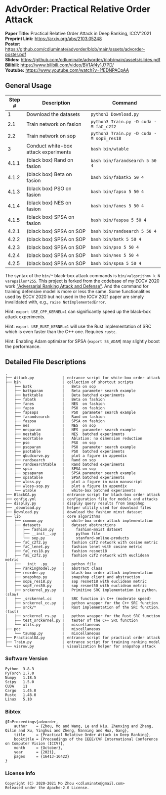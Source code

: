 # AdvOrder: Practical Relative Order Attack

**Paper Title:** Practical Relative Order Attack in Deep Ranking, ICCV'2021  
**Preprint Link:** https://arxiv.org/abs/2103.05248  
**Poster:** https://github.com/cdluminate/advorder/blob/main/assets/advorder-poster.pdf  
**Slides:** https://github.com/cdluminate/advorder/blob/main/assets/slides.pdf  
**Bilibili:** https://www.bilibili.com/video/BV1Af4y1J7PD/  
**Youtube:** https://www.youtube.com/watch?v=1fEDNPACpAA  


## General Usage

| Step # | Description                          | Command                                  |
| ---    | ---                                  | ---                                      |
| 1      | Download the datasets                | `python3 Download.py`                    |
| 2.1    | Train network on fasion              | `python3 Train.py -D cuda -M faC_c2f2`   |
| 2.2    | Train network on sop                 | `python3 Train.py -D cuda -M sopE_res18` |
| 3      | Conduct white-box attack experiments | `bash bin/wtable`                        |
| 4.1.1  | (black box) Rand on fasion           | `bash bin/farandsearch 5 50 4`           |
| 4.1.2  | (black box) Beta on fasion           | `bash bin/fabatk5 50 4`                  |
| 4.1.3  | (black box) PSO  on fasion           | `bash bin/fapso 5 50 4`                  |
| 4.1.4  | (black box) NES  on fasion           | `bash bin/fanes 5 50 4`                  |
| 4.1.5  | (black box) SPSA on fasion           | `bash bin/faspsa 5 50 4`                 |
| 4.2.1  | (black box) SPSA on SOP              | `bash bin/randsearch 5 50 4`             |
| 4.2.2  | (black box) SPSA on SOP              | `bash bin/batk 5 50 4`                   |
| 4.2.3  | (black box) SPSA on SOP              | `bash bin/pso 5 50 4`                    |
| 4.2.4  | (black box) SPSA on SOP              | `bash bin/nes 5 50 4`                    |
| 4.2.5  | (black box) SPSA on SOP              | `bash bin/spsa 5 50 4`                   |

The syntax of the `bin/*` black-box attack commands is `bin/<algorithm> k N varepsilon*255`.
This project is forked from the codebase of my ECCV 2020 work ["Adversarial Ranking Attack and Defense"](https://github.com/cdluminate/advrank).
And the command for training defensive model is more or less the same. Some functionalities
used by ECCV 2020 but not used in the ICCV 2021 paper are simply invalidated with, e.g., `raise NotImplementedError`.

Hint: `export USE_CPP_KERNEL=1` can significantly speed up the black-box attack experiments.

Hint: `export USE_RUST_KERNEL=1` will use the Rust implementation of SRC which is even faster than the C++ one. Requires `rustc`.

Hint: Enabling Adam optimizer for SPSA (`export SS_ADAM`) may slightly boost the performance.

## Detailed File Descriptions

```
.
├── Attack.py             | entrance script for white-box order attack
├── bin                   | collection of shortcut scripts
│   ├── batk              |   Beta on sop
│   ├── batkparam         |   Beta parameter search example
│   ├── batktable         |   Beta batched experiments
│   ├── fabatk            |   Beta on fashion
│   ├── fanes             |   NES  on fashion
│   ├── fapso             |   PSO  on fashion
│   ├── fapsops           |   PSO  parameter search example
│   ├── farandsearch      |   Rand on fashion
│   ├── faspsa            |   SPSA on fashion
│   ├── nes               |   NES  on sop
│   ├── nesparam          |   NES  parameter search example
│   ├── nestable          |   NES  batched experiments
│   ├── nodrtable         |   Ablation: no dimension reduction
│   ├── pso               |   PSO  on sop
│   ├── psoparam          |   PSO  parameter search example
│   ├── psotable          |   PSO  batched experiments
│   ├── qbudcurve.py      |   plot a figure in appendix
│   ├── randsearch        |   Rand on sop
│   ├── randsearchtable   |   Rand batched experiments
│   ├── spsa              |   SPSA on sop
│   ├── spsaparam         |   SPSA parameter search example
│   ├── spsatable         |   SPSA batched experiments
│   ├── wloss.py          |   plot a figure in main manuscript
│   ├── wloss-sop.py      |   plot a figure in appendix
│   └── wtable            |   white-box batched experiments
├── BlackOA.py            | entrance script for black-box order attack
├── config.yml            | configuration file for models and attacks
├── display.py            | display query results from SnapShop
├── _download.py          | helper utility used for download files
├── Download.py           | download the fashion minst dataset
├── lib                   | core algorithms
│   ├── common.py         |   white-box order attack implementation
│   ├── datasets          |   dataset abstractions
│   │   ├── fashion.py    |     fashion-mnist dataset
│   │   ├── __init__.py   |     python file
│   │   └── sop.py        |     stanford-online-products
│   ├── faC_c2f2.py       |   fashion c2f2 network with cosine metric
│   ├── faC_lenet.py      |   fashion lenet with cosine metric
│   ├── faC_res18.py      |   fashion resnet18 
│   ├── faE_c2f2.py       |   fashion c2f2 network with euclidean metric
│   ├── __init__.py       |   python file
│   ├── rankingmodel.py   |   abstract class
│   ├── reorder.py        |   black-box order attack implementation
│   ├── snapshop.py       |   snapshop client and abstraction
│   ├── sopE_res18.py     |   sop resnet18 with euclidean metric
│   ├── sopE_res50.py     |   sop resnet50 with euclidean metric
│   ├── srckernel_py.py   |   Primitive SRC implementation in python. (slow) 
│   ├── _srckernel.cc     |   SRC function in C++ (moderate speed)
│   ├── srckernel_cc.py   |   python wrapper for the C++ SRC function
│   ├── srck/*            |   Rust implementation of the SRC function. (fast)
│   ├── srckernel_rs.py   |   python wrapper for the Rust SRC function
│   ├── test_srckernel.py |   tester of the C++ SRC function
│   └── utils.py          |   miscellaneous
├── poc                   |   miscellaneous
│   └── taumap.py         |   miscellaneous
├── PracticalOA.py        | entrance script for practical order attack
├── Train.py              | entrance script for training ranking model
└── visrow.py             | visualization helper for snapshop attack
```

### Software Version

```
Python  3.8.3
PyTorch 1.7.0
Numpy   1.18.5
Scipy   1.5.0
CUDA    11
Cargo   1.45.0
Rustc   1.48.0
Linux   5.10
```

### Bibtex

```
@InProceedings{advorder,
    author    = {Zhou, Mo and Wang, Le and Niu, Zhenxing and Zhang, Qilin and Xu, Yinghui and Zheng, Nanning and Hua, Gang},
    title     = {Practical Relative Order Attack in Deep Ranking},
    booktitle = {Proceedings of the IEEE/CVF International Conference on Computer Vision (ICCV)},
    month     = {October},
    year      = {2021},
    pages     = {16413-16422}
}
```

### License Info

```
Copyright (C) 2020-2021 Mo Zhou <cdluminate@gmail.com>
Released under the Apache-2.0 License.
```
